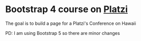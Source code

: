 # Bootstrap 4 course on [Platzi](https://platzi.com/cursos/bootstrap/)


The goal is to build a page for a Platzi's Conference on Hawaii


PD: I am using Bootstrap 5 so there are minor changes
